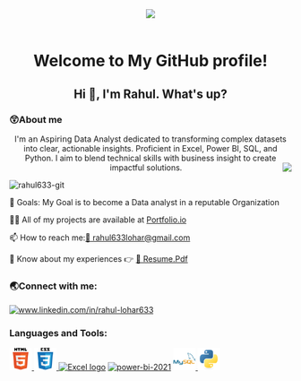 <div align="center"><img src="https://github.com/user-attachments/assets/d6f25f3f-7ebc-4e2e-b4ae-59515a9638f2" /> </div>

<br clear="both">

<h1 align="center">Welcome to My GitHub profile! </h3>
<h2 align="center">Hi 👋, I'm Rahul. What's up?</h1>

<h3 align="left">😲About me</h3>

<p align="center">I'm 𝖺𝗇 A𝗌𝗉𝗂𝗋𝗂𝗇𝗀 Data Analyst dedicated to transforming complex datasets into clear, actionable insights. Proficient in Excel, Power BI, SQL, and Python. I aim to blend technical skills with business insight to create impactful solutions.<img src="https://github.com/user-attachments/assets/29e2aa66-c08e-4231-bb7f-4ec3c78568f3" height="200" weidth="100" align="right"></p>


<p align="left"> <img src="https://komarev.com/ghpvc/?username=rahul633-git&label=Profile%20views&color=0e75b6&style=flat" alt="rahul633-git" /> </p>


<p align="left">🎯 Goals: My Goal is to become a Data analyst in a reputable Organization</p>
<p align="left">👨‍💻 All of my projects are available at <a href="https://codebasics.io/portfolio/Rahul-Lohar" target="_blank"> Portfolio.io</a> </p>

<p align="left">📫 How to reach me:<a href="rahul633lohar@gmail.com" target="_blank">📩 rahul633lohar@gmail.com</a> </p>

<p align="left">📄 Know about my experiences 👉 <a href="https://drive.google.com/file/d/1AHhDGqrVpkzy9Xg7_-kX7ffDftBtnu4h/view?usp=sharing" target="_blank">📄 Resume.Pdf</a><p></p>



<h3 align="left">🌏Connect with me:</h3>
<div align="left">
<a href="https://www.linkedin.com/in/rahul-lohar633" target="_blank"><img align="center" src="https://raw.githubusercontent.com/maurodesouza/profile-readme-generator/master/src/assets/icons/social/linkedin/default.svg" alt="www.linkedin.com/in/rahul-lohar633" height="52" width="40" /></a>
  <!--
  <a href="https://discord.gg/rahul_633" target="_blank"><img align="center" src="https://raw.githubusercontent.com/maurodesouza/profile-readme-generator/master/src/assets/icons/social/discord/default.svg" alt="rahul_633" height="52" width="40" /></a>
<a href="https://www.kaggle.com/rahul633lohar" target="_blank"><img align="center" src="https://raw.githubusercontent.com/rahuldkjain/github-profile-readme-generator/master/src/images/icons/Social/kaggle.svg" alt="https://www.kaggle.com/rahul633lohar" height="52" width="40" alt="kaggle logo" /></a>
<a href="https://www.hackerrank.com/profile/rahul633lohar" target="_blank"><img align="center" src="https://raw.githubusercontent.com/rahuldkjain/github-profile-readme-generator/master/src/images/icons/Social/hackerrank.svg" alt="https://www.hackerrank.com/profile/rahul633lohar" height="52" width="40" /></a>
<a href="https://leetcode.com/u/rahul633lohar/" target="_blank"><img align="center" src="https://raw.githubusercontent.com/rahuldkjain/github-profile-readme-generator/master/src/images/icons/Social/leet-code.svg" alt="https://leetcode.com/u/rahul633lohar/" height="52" width="40" /></a>
-->
</div>

<div align="left">
<h3 align="left">Languages and Tools:</h3>
</a> <a href="##" target="_blank" rel="noreferrer"> <img src="https://raw.githubusercontent.com/devicons/devicon/master/icons/html5/html5-original-wordmark.svg" alt="html5" width="40" height="40"/> 
<a href="##" target="_blank" rel="noreferrer"> <img src="https://raw.githubusercontent.com/devicons/devicon/master/icons/css3/css3-original-wordmark.svg" alt="css3" width="40" height="40"/>
<a href="##" target="_blank" rel="noreferrer">  <img src="https://github.com/user-attachments/assets/8ed4ae57-84f7-4216-9b8c-88effc567007 " height="40" alt="Excel logo"  /></a>
<a href="##" target="_blank" rel="noreferrer">  <img width="48" height="48" src="https://img.icons8.com/color/48/power-bi-2021.png" alt="power-bi-2021"/></a>
</a> <a href="##" target="_blank" rel="noreferrer"> <img src="https://raw.githubusercontent.com/devicons/devicon/master/icons/mysql/mysql-original-wordmark.svg" alt="mysql" width="40" height="40" alt="MySql logo"/> </a>
<a href="##" target="_blank" rel="noreferrer"> <img src="https://raw.githubusercontent.com/devicons/devicon/master/icons/python/python-original.svg" alt="python" width="40" height="40" alt="Python logo"/> </a>
  <!--
<a href="##" target="_blank" rel="noreferrer"> <img src="https://raw.githubusercontent.com/devicons/devicon/2ae2a900d2f041da66e950e4d48052658d850630/icons/pandas/pandas-original.svg" alt="pandas" width="40" height="40"/> </a>
<a href="https://seaborn.pydata.org/" target="_blank" rel="noreferrer"> <img src="https://seaborn.pydata.org/_images/logo-mark-lightbg.svg" alt="seaborn" width="40" height="40"/> </a> 
<a href="https://seaborn.pydata.org/" target="_blank" rel="noreferrer">  <img src="https://cdn.jsdelivr.net/gh/devicons/devicon/icons/anaconda/anaconda-original.svg" height="40" alt="anaconda logo"  /></a>
-->
</div>



<!--
<p><img align="left" src="https://github-readme-stats.vercel.app/api/top-langs?username=rahul633-git&show_icons=true&locale=en&layout=compact" alt="rahul633-git" /></p>
<br>
<p>&nbsp;<img align="center" src="https://github-readme-stats.vercel.app/api?username=rahul633-git&show_icons=true&locale=en" alt="rahul633-git" /></p>
<br>
<p><img align="center" src="https://github-readme-streak-stats.herokuapp.com/?user=rahul633-git&" alt="rahul633-git" /></p>
-->
<!--
**Rahul633-Git/Rahul633-Git** is a ✨ _special_ ✨ repository because its `README.md` (this file) appears on your GitHub profile.

Here are some ideas to get you started:

- 🔭 I’m currently working on ...
- 🌱 I’m currently learning ...
- 👯 I’m looking to collaborate on ...
- 🤔 I’m looking for help with ...
- 💬 Ask me about ...
- 📫 How to reach me: ...
- 😄 Pronouns: ...
- ⚡ Fun fact: ...
-->
